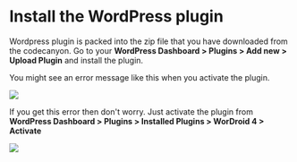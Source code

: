 # Install the WordPress plugin

Wordpress plugin is packed into the zip file that you have downloaded from the codecanyon. Go to your **WordPress Dashboard > Plugins > Add new > Upload Plugin** and install the plugin.

You might see an error message like this when you activate the plugin.

![](https://gblobscdn.gitbook.com/assets%2F-LzBZclTgh5vJglekk7E%2F-LzXagwj0h2TsEpx-3zl%2F-LzXfBwnLeaRSBqU0fNm%2FScreenshot%202020-01-26%20at%209.44.20%20PM.png?alt=media\&token=6e37bff0-d692-4da3-ae29-5a912e132196)

If you get this error then don't worry. Just activate the plugin from **WordPress Dashboard > Plugins > Installed Plugins > WorDroid 4 > Activate**

![](https://gblobscdn.gitbook.com/assets%2F-LzBZclTgh5vJglekk7E%2F-LzXagwj0h2TsEpx-3zl%2F-LzXgIfcZ0I-ntT0ZhA1%2FScreenshot%202020-01-26%20at%209.59.37%20PM.png?alt=media\&token=49bd09ee-ed5e-400d-bdc3-88e39ad7b500)

​[\
](https://anubhav-anand.gitbook.io/wordroid/step-1-register-your-app/configure-basic-settings)
